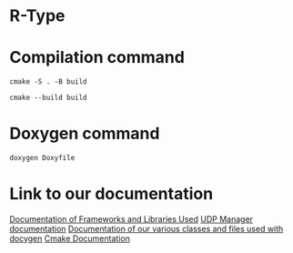 # R-Type


# Compilation command

    cmake -S . -B build

    cmake --build build

# Doxygen command

    doxygen Doxyfile

# Link to our documentation

[Documentation of Frameworks and Libraries Used](documentation/Documentation%20des%20Frameworks%20et%20Bibliotheques%20Utilises.pdf)
[UDP Manager documentation](documentation/Documentation%20Gestionnaire%20UDP%20pour%20le%20projet%20R-Type.pdf)
[Documentation of our various classes and files used with docygen](https://patricklevyy.github.io/R-Type/)
[Cmake Documentation](documentation/CMakeDocumentation.md)